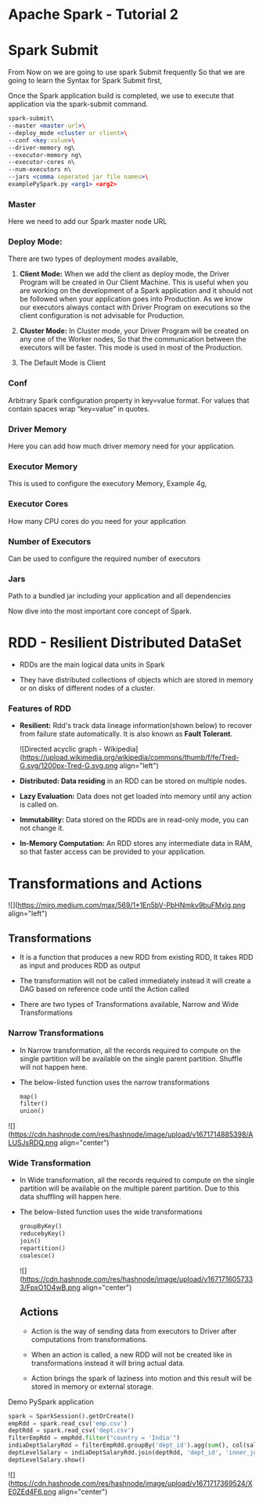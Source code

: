 # Apache Spark - Tutorial 2

# Spark Submit

From Now on we are going to use spark Submit frequently So that we are going to learn the Syntax for Spark Submit first,

Once the Spark application build is completed, we use to execute that application via the spark-submit command.

```apache
spark-submit\
--master <master-url>\
--deploy_mode <cluster or client>\
--conf <key:value>\
--driver-memory ng\
--executor-memory ng\
--executor-cores n\
--num-executors n\
--jars <comma seperated jar file names>\
examplePySpark.py <arg1> <arg2>
```

### Master

Here we need to add our Spark master node URL

### Deploy Mode:

There are two types of deployment modes available,

1.  **Client Mode:** When we add the client as deploy mode, the Driver Program will be created in Our Client Machine. This is useful when you are working on the development of a Spark application and it should not be followed when your application goes into Production. As we know our executors always contact with Driver Program on executions so the client configuration is not advisable for Production.
    
2.  **Cluster Mode:** In Cluster mode, your Driver Program will be created on any one of the Worker nodes, So that the communication between the executors will be faster. This mode is used in most of the Production.
    
3.  The Default Mode is Client
    

### Conf

Arbitrary Spark configuration property in key=value format. For values that contain spaces wrap “key=value” in quotes.

### Driver Memory

Here you can add how much driver memory need for your application.

### Executor Memory

This is used to configure the executory Memory, Example 4g,

### Executor Cores

How many CPU cores do you need for your application

### Number of Executors

Can be used to configure the required number of executors

### Jars

Path to a bundled jar including your application and all dependencies

Now dive into the most important core concept of Spark.

# RDD - Resilient Distributed DataSet

*   RDDs are the main logical data units in Spark
    
*   They have distributed collections of objects which are stored in memory or on disks of different nodes of a cluster.
    

### Features of RDD

*   **Resilient:** Rdd's track data lineage information(shown below) to recover from failure state automatically. It is also known as **Fault Tolerant**.
    
    ![Directed acyclic graph - Wikipedia](https://upload.wikimedia.org/wikipedia/commons/thumb/f/fe/Tred-G.svg/1200px-Tred-G.svg.png align="left")
    
*   **Distributed: Data residing** in an RDD can be stored on multiple nodes.
    
*   **Lazy Evaluation:** Data does not get loaded into memory until any action is called on.
    
*   **Immutability:** Data stored on the RDDs are in read-only mode, you can not change it.
    
*   **In-Memory Computation:** An RDD stores any intermediate data in RAM, so that faster access can be provided to your application.
    

# Transformations and Actions

![](https://miro.medium.com/max/569/1*1En5bV-PbHNmkv9buFMxlg.png align="left")

## Transformations

*   It is a function that produces a new RDD from existing RDD, It takes RDD as input and produces RDD as output
    
*   The transformation will not be called immediately instead it will create a DAG based on reference code until the Action called
    
*   There are two types of Transformations available, Narrow and Wide Transformations
    

### Narrow Transformations

*   In Narrow transformation, all the records required to compute on the single partition will be available on the single parent partition. Shuffle will not happen here.
    
*   The below-listed function uses the narrow transformations
    
    ```apache
    map()
    filter()
    union()
    ```
    

![](https://cdn.hashnode.com/res/hashnode/image/upload/v1671714885398/ALUSJsRDQ.png align="center")

### Wide Transformation

*   In Wide transformation, all the records required to compute on the single partition will be available on the multiple parent partition. Due to this data shuffling will happen here.
    
*   The below-listed function uses the wide transformations
    
    ```apache
    groupByKey()
    reducebyKey()
    join()
    repartition()
    coalesce()
    ```
    
    ![](https://cdn.hashnode.com/res/hashnode/image/upload/v1671716057333/FpxO1O4wB.png align="center")
    
    ## Actions
    
    *   Action is the way of sending data from executors to Driver after computations from transformations.
        
    *   When an action is called, a new RDD will not be created like in transformations instead it will bring actual data.
        
    *   Action brings the spark of laziness into motion and this result will be stored in memory or external storage.
        

Demo PySpark application

```python
spark = SparkSession().getOrCreate()
empRdd = spark.read_csv('emp.csv')
deptRdd = spark.read_csv('dept.csv')
filterEmpRdd = empRdd.filter("country = 'India'")
indiaDeptSalaryRdd = filterEmpRdd.groupBy('dept_id').agg(sum(), col(salary))
deptLevelSalary = indiaDeptSalaryRdd.join(deptRdd, 'dept_id', 'inner_join')
deptLevelSalary.show()
```

![](https://cdn.hashnode.com/res/hashnode/image/upload/v1671717369524/XE0ZEd4F6.png align="center")